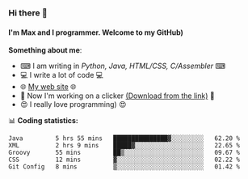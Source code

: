 ### Hi there 👋
#### I'm Max and I programmer. Welcome to my GitHub)

**Something about me**:
- ⌨ I am writing in _Python, Java, HTML/CSS, C/Assembler_ ⌨
- 💻 I write a lot of code 💻
- 🌐 [My web site](https://merive.herokuapp.com/) 🌐
- 🔘 Now I'm working on a clicker [(Download from the link)](https://merive.herokuapp.com/press1mtimes) 🔘
- 😍 I really love programming) 😍

📊 **Coding statistics:**
<!--START_SECTION:waka-->
```text
Java         5 hrs 55 mins   ███████████████▓░░░░░░░░░   62.20 % 
XML          2 hrs 9 mins    █████▓░░░░░░░░░░░░░░░░░░░   22.65 % 
Groovy       55 mins         ██▒░░░░░░░░░░░░░░░░░░░░░░   09.67 % 
CSS          12 mins         ▓░░░░░░░░░░░░░░░░░░░░░░░░   02.22 % 
Git Config   8 mins          ▒░░░░░░░░░░░░░░░░░░░░░░░░   01.42 % 
```
<!--END_SECTION:waka-->
